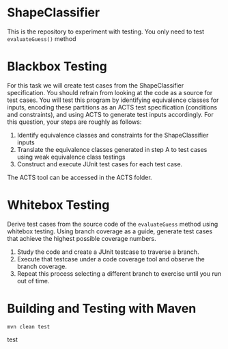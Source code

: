 # ShapeClassifier
This is the repository to experiment with testing. You only need to test `evaluateGuess()` method

# Blackbox Testing

For this task we will create test cases from the ShapeClassifier specification. You should
refrain from looking at the code as a source for test cases. You will test this program by identifying
equivalence classes for inputs, encoding these partitions as an ACTS test specification (conditions
and constraints), and using ACTS to generate test inputs accordingly. For this question, your steps
are roughly as follows:

1. Identify equivalence classes and constraints for the ShapeClassifier inputs
2. Translate the equivalence classes generated in step A to test cases using weak equivalence class testings
3. Construct and execute JUnit test cases for each test case.

The ACTS tool can be accessed in the ACTS folder.

# Whitebox Testing

Derive test cases from the source code of the `evaluateGuess` method using whitebox testing. Using branch coverage as a guide, generate
test cases that achieve the highest possible coverage numbers. 

1. Study the code and create a JUnit testcase to traverse a branch.
2. Execute that testcase under a code coverage tool and observe the branch coverage.
3. Repeat this process selecting a different branch to exercise until you run out of time.

# Building and Testing with Maven

`mvn clean test`

test
